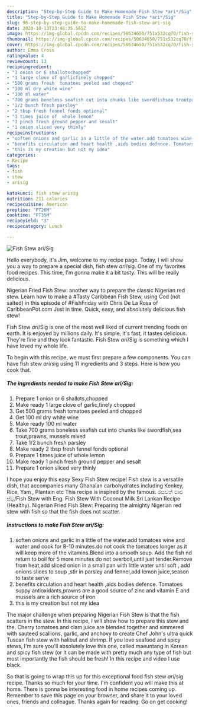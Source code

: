 ```yaml
---
description: "Step-by-Step Guide to Make Homemade Fish Stew *ari*/Sig"
title: "Step-by-Step Guide to Make Homemade Fish Stew *ari*/Sig"
slug: 96-step-by-step-guide-to-make-homemade-fish-stew-ari-sig
date: 2020-10-13T23:48:35.565Z
image: https://img-global.cpcdn.com/recipes/50634650/751x532cq70/fish-stew-arisig-recipe-main-photo.jpg
thumbnail: https://img-global.cpcdn.com/recipes/50634650/751x532cq70/fish-stew-arisig-recipe-main-photo.jpg
cover: https://img-global.cpcdn.com/recipes/50634650/751x532cq70/fish-stew-arisig-recipe-main-photo.jpg
author: Emma Cross
ratingvalue: 4
reviewcount: 13
recipeingredient:
- "1 onion or 6 shallotschopped"
- "1 large clove of garlicfinely chopped"
- "500 grams fresh  tomatoes peeled and chopped"
- "100 ml dry white wine"
- "100 ml water"
- "700 grams boneless seafish cut into chunks like swordfishsea troutprawns mussels mixed"
- "1/2 bunch fresh parsley"
- "2 tbsp fresh fennel fonds optional"
- "1 times juice of  whole lemon"
- "1 pinch fresh ground pepper and sesalt"
- "1 onion sliced very thinly"
recipeinstructions:
- "soften onions and garlic in a little of the water.add tomatoes wine and water and cook for 8-10 minutes.do not cook the tomatoes longer as it will keep more of the vitamins.Blend into a smooth soup. Add the fish nd return to boil for 5 more minutes do not overboil,until just tender.Remove from heat,add  sliced onion in a small pan with  little water until soft , add onions slices to soup ,stir in parsley and fennel,add lemon juice,season to taste serve"
- "benefits circulation and heart health ,aids bodies defence. Tomatoes suppy antioxidants,prawns are a good source of zinc and vitamin E and mussels are a rich source of iron"
- "this is my creation but not my idea"
categories:
- Recipe
tags:
- fish
- stew
- arisig

katakunci: fish stew arisig 
nutrition: 211 calories
recipecuisine: American
preptime: "PT26M"
cooktime: "PT35M"
recipeyield: "3"
recipecategory: Lunch

---
```



![Fish Stew *ari*/Sig](https://img-global.cpcdn.com/recipes/50634650/751x532cq70/fish-stew-arisig-recipe-main-photo.jpg)

Hello everybody, it's Jim, welcome to my recipe page. Today, I will show you a way to prepare a special dish, fish stew *ari*/sig. One of my favorites food recipes. This time, I'm gonna make it a bit tasty. This will be really delicious.

Nigerian Fried Fish Stew: another way to prepare the classic Nigerian red stew. Learn how to make a #Tasty Caribbean Fish Stew, using Cod (not salted) in this episode of #FishFriday with Chris De La Rosa of CaribbeanPot.com Just in time. Quick, easy, and absolutely delicious fish stew!

Fish Stew *ari*/Sig is one of the most well liked of current trending foods on earth. It is enjoyed by millions daily. It's simple, it's fast, it tastes delicious. They're fine and they look fantastic. Fish Stew *ari*/Sig is something which I have loved my whole life.


To begin with this recipe, we must first prepare a few components. You can have fish stew *ari*/sig using 11 ingredients and 3 steps. Here is how you cook that.

<!--inarticleads1-->

##### The ingredients needed to make Fish Stew *ari*/Sig:

1. Prepare 1 onion or 6 shallots,chopped
1. Make ready 1 large clove of garlic,finely chopped
1. Get 500 grams fresh  tomatoes peeled and chopped
1. Get 100 ml dry white wine
1. Make ready 100 ml water
1. Take 700 grams boneless seafish cut into chunks like swordfish,sea trout,prawns, mussels mixed
1. Take 1/2 bunch fresh parsley
1. Make ready 2 tbsp fresh fennel fonds optional
1. Prepare 1 times juice of  whole lemon
1. Make ready 1 pinch fresh ground pepper and sesalt
1. Prepare 1 onion sliced very thinly


I hope you enjoy this easy Sexy Fish Stew recipe! Fish stew is a versatile dish, that accompanies many Ghanaian carbohydrates including Kenkey, Rice, Yam , Plantain etc This recipe is inspired by the famous. රසවත් මාළු ස්ටු/Fish Stew with Eng. Fish Stew With Coconut Milk Sri Lankan Recipe (Healthy). Nigerian Fried Fish Stew: Preparing the almighty Nigerian red stew with fish so that the fish does not scatter. 

<!--inarticleads2-->

##### Instructions to make Fish Stew *ari*/Sig:

1. soften onions and garlic in a little of the water.add tomatoes wine and water and cook for 8-10 minutes.do not cook the tomatoes longer as it will keep more of the vitamins.Blend into a smooth soup. Add the fish nd return to boil for 5 more minutes do not overboil,until just tender.Remove from heat,add  sliced onion in a small pan with  little water until soft , add onions slices to soup ,stir in parsley and fennel,add lemon juice,season to taste serve
1. benefits circulation and heart health ,aids bodies defence. Tomatoes suppy antioxidants,prawns are a good source of zinc and vitamin E and mussels are a rich source of iron
1. this is my creation but not my idea


The major challenge when preparing Nigerian Fish Stew is that the fish scatters in the stew. In this recipe, I will show how to prepare this stew and the. Cherry tomatoes and clam juice are blended together and simmered with sauteed scallions, garlic, and anchovy to create Chef John&#39;s ultra quick Tuscan fish stew with halibut and shrimp. If you love seafood and spicy stews, I&#39;m sure you&#39;ll absolutely love this one, called maeuntang in Korean and spicy fish stew (or It can be made with pretty much any type of fish but most importantly the fish should be fresh! In this recipe and video I use black. 

So that is going to wrap this up for this exceptional food fish stew *ari*/sig recipe. Thanks so much for your time. I'm confident you will make this at home. There is gonna be interesting food in home recipes coming up. Remember to save this page on your browser, and share it to your loved ones, friends and colleague. Thanks again for reading. Go on get cooking!
